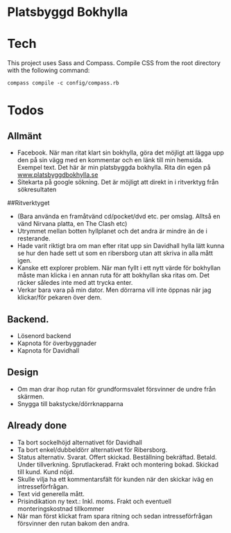 Platsbyggd Bokhylla
==

# Tech
This project uses Sass and Compass. Compile CSS from the root directory with the following command:

    compass compile -c config/compass.rb

# Todos

## Allmänt

* Facebook. När man ritat klart sin bokhylla, göra det möjligt att lägga upp den på sin vägg med en kommentar och en länk till min hemsida. Exempel text. Det här är min platsbyggda bokhylla. Rita din egen på www.platsbyggdbokhylla.se
* Sitekarta på google sökning. Det är möjligt att direkt in i ritverktyg från sökresultaten

##Ritverktyget

* (Bara använda en framåtvänd cd/pocket/dvd etc. per omslag. Alltså en vänd Nirvana platta, en The Clash etc)
* Utrymmet mellan botten hyllplanet och det andra är mindre än de i resterande.
* Hade varit riktigt bra om man efter ritat upp sin Davidhall hylla lätt kunna se hur den hade sett ut som en ribersborg utan att skriva in alla mått igen.
* Kanske ett explorer problem. När man fyllt i ett nytt värde för bokhyllan måste man klicka i en annan ruta för att bokhyllan ska ritas om. Det räcker således inte med att trycka enter.
* Verkar bara vara på min dator. Men dörrarna vill inte öppnas när jag klickar/för pekaren över dem.

## Backend.

* Lösenord backend
* Kapnota för överbyggnader
* Kapnota för Davidhall

## Design
* Om man drar ihop rutan för grundformsvalet försvinner de undre från skärmen.
* Snygga till bakstycke/dörrknapparna

## Already done
* Ta bort sockelhöjd alternativet för Davidhall
* Ta bort enkel/dubbeldörr alternativet för Ribersborg.
* Status alternativ.  Svarat. Offert skickad. Beställning bekräftad. Betald. Under tillverkning. Sprutlackerad. Frakt och montering bokad. Skickad till kund. Kund nöjd.
* Skulle vilja ha ett kommentarsfält för kunden när den skickar iväg en intresseförfrågan.
* Text vid generella mått.
* Prisindikation ny text.: Inkl. moms. Frakt och eventuell monteringskostnad tillkommer
* När man först klickat fram spara ritning och sedan intresseförfrågan försvinner den rutan bakom den andra.
